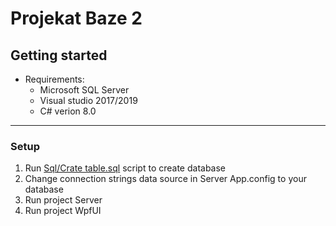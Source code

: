 # Projekat Baze 2

## Getting started

- Requirements:
	- Microsoft SQL Server
	- Visual studio 2017/2019
	- C# verion 8.0
---
### Setup

1. Run [Sql/Crate table.sql](https://github.com/SrdjanStankov/Projekat_Baze_2/blob/master/Sql/Create%20tables.sql) script to create database
2. Change connection strings data source in Server App.config to your database
3. Run project Server
4. Run project WpfUI
